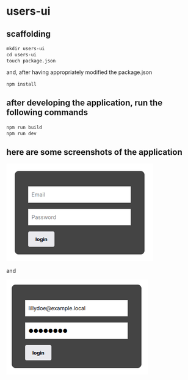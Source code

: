 # users-ui

## scaffolding

```shell
mkdir users-ui
cd users-ui
touch package.json
```

and, after having appropriately modified the package.json

```shell
npm install
```

## after developing the application, run the following commands

```shell
npm run build
npm run dev
```

## here are some screenshots of the application

![login](https://github.com/paolomococci/react-workshop/blob/main/users-admin/screenshots/users-ui_login.png)

and

![login](https://github.com/paolomococci/react-workshop/blob/main/users-admin/screenshots/users-ui_login-lillydoe.png)
